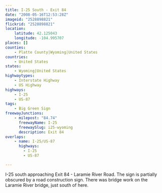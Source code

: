 ```yaml
---
title: I-25 South - Exit 84
date: "2008-05-16T12:53:28Z"
imageid: "2528898821"
flickrid: "2528898821"
location:
    latitude: 42.125043
    longitude: -104.995707
places: []
counties:
    - Platte County|Wyoming|United States
countries:
    - United States
states:
    - Wyoming|United States
highwaytypes:
    - Interstate Highway
    - US Highway
highways:
    - I-25
    - US-87
tags:
    - Big Green Sign
freewayJunctions:
    - milepost: "84.74"
      freewayName: I-25
      freewaySlug: i25-wyoming
      description: Exit 84
overlaps:
    - name: I-25/US-87
      highways:
        - I-25
        - US-87

---
```

I-25 south approaching Exit 84 - Laramie River Road.  The sign is partially obscured by a road construction sign.  There was bridge work on the Laramie River bridge, just south of here.
